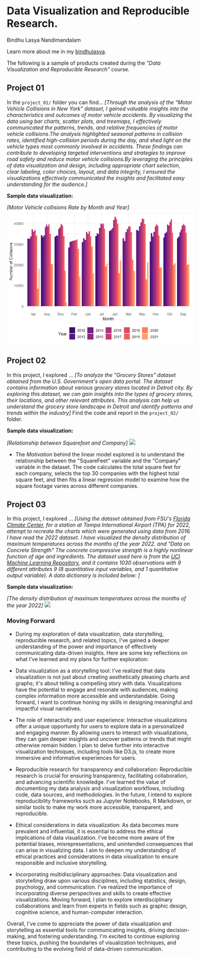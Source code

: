 # Data Visualization and Reproducible Research.

Bindhu Lasya Nandimandalam

Learn more about me in my [bindhulasya](https://github.com/bindhulasya). 


The following is a sample of products created during the _"Data Visualization and Reproducible Research"_ course.


## Project 01

In the `project_01/` folder you can find... _[Through the analysis of the "Motor Vehicle Collisions in New York" dataset, I gained valuable insights into the characteristics and outcomes of motor vehicle accidents. By visualizing the data using bar charts, scatter plots, and treemaps, I effectively communicated the patterns, trends, and relative frequencies of motor vehicle collisions.The analysis highlighted seasonal patterns in collision rates, identified high-collision periods during the day, and shed light on the vehicle types most commonly involved in accidents. These findings can contribute to developing targeted interventions and strategies to improve road safety and reduce motor vehicle collisions.By leveraging the principles of data visualization and design, including appropriate chart selection, clear labeling, color choices, layout, and data integrity, I ensured the visualizations effectively communicated the insights and facilitated easy understanding for the audience.]_

**Sample data visualization:** 

_[Motor Vehicle collisions Rate by Month and Year]_
<img src=unnamed-chunk-6-1.png>


## Project 02

In this project, I explored ... _[To analyze the "Grocery Stores" dataset obtained from the U.S. Government's open data portal. The dataset contains information about various grocery stores located in Detroit city. By exploring this dataset, we can gain insights into the types of grocery stores, their locations, and other relevant attributes. This analysis can help us understand the grocery store landscape in Detroit and identify patterns and trends within the industry]_ Find the code and report in the `project_02/` folder.

**Sample data visualization:** 

_[Relationship between Squarefeet and Company]_
<img src="C:/github/dataviz_final_project/figures/unnamed-chunk-14-1.png">

- The _Motivation_ behind the linear model explored is to understand the relationship between the "SquareFeet" variable and the "Company" variable in the dataset. The code calculates the total square feet for each company, selects the top 30 companies with the highest total square feet, and then fits a linear regression model to examine how the square footage varies across different companies.



## Project 03

In this project, I explored ... _[Using the dataset obtained from FSU's [Florida Climate Center](https://climatecenter.fsu.edu/climate-data-access-tools/downloadable-data), for a station at Tampa International Airport (TPA) for 2022, attempt to recreate the charts which were generated using data from 2016. I have read the 2022 dataset. I have visualized the density distribution of maximum temperatures across the months of the year 2022. and "Data on Concrete Strength" The concrete compressive strength is a highly nonlinear function of age and ingredients. The dataset used here is from the [UCI Machine Learning Repository](https://archive.ics.uci.edu/ml/index.php), and it contains 1030 observations with 9 different attributes 9 (8 quantitative input variables, and 1 quantitative output variable). A data dictionary is included below:  ]_

**Sample data visualization:** 

_[The density distribution of maximum temperatures across the months of the year 2022]_
<img src="C:/github/dataviz_final_project/figures/unnamed-chunk-10-1.png">


### Moving Forward

- During my exploration of data visualization, data storytelling, reproducible research, and related topics, I've gained a deeper understanding of the power and importance of effectively communicating data-driven insights. Here are some key reflections on what I've learned and my plans for further exploration:

- Data visualization as a storytelling tool: I've realized that data visualization is not just about creating aesthetically pleasing charts and graphs; it's about telling a compelling story with data. Visualizations have the potential to engage and resonate with audiences, making complex information more accessible and understandable. Going forward, I want to continue honing my skills in designing meaningful and impactful visual narratives.

- The role of interactivity and user experience: Interactive visualizations offer a unique opportunity for users to explore data in a personalized and engaging manner. By allowing users to interact with visualizations, they can gain deeper insights and uncover patterns or trends that might otherwise remain hidden. I plan to delve further into interactive visualization techniques, including tools like D3.js, to create more immersive and informative experiences for users.

- Reproducible research for transparency and collaboration: Reproducible research is crucial for ensuring transparency, facilitating collaboration, and advancing scientific knowledge. I've learned the value of documenting my data analysis and visualization workflows, including code, data sources, and methodologies. In the future, I intend to explore reproducibility frameworks such as Jupyter Notebooks, R Markdown, or similar tools to make my work more accessible, transparent, and reproducible.

- Ethical considerations in data visualization: As data becomes more prevalent and influential, it is essential to address the ethical implications of data visualization. I've become more aware of the potential biases, misrepresentations, and unintended consequences that can arise in visualizing data. I aim to deepen my understanding of ethical practices and considerations in data visualization to ensure responsible and inclusive storytelling.

- Incorporating multidisciplinary approaches: Data visualization and storytelling draw upon various disciplines, including statistics, design, psychology, and communication. I've realized the importance of incorporating diverse perspectives and skills to create effective visualizations. Moving forward, I plan to explore interdisciplinary collaborations and learn from experts in fields such as graphic design, cognitive science, and human-computer interaction.

Overall, I've come to appreciate the power of data visualization and storytelling as essential tools for communicating insights, driving decision-making, and fostering understanding. I'm excited to continue exploring these topics, pushing the boundaries of visualization techniques, and contributing to the evolving field of data-driven communication.
